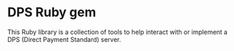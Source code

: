 # DPS Ruby gem

This Ruby library is a collection of tools to help interact with or implement a DPS (Direct Payment Standard) server.

